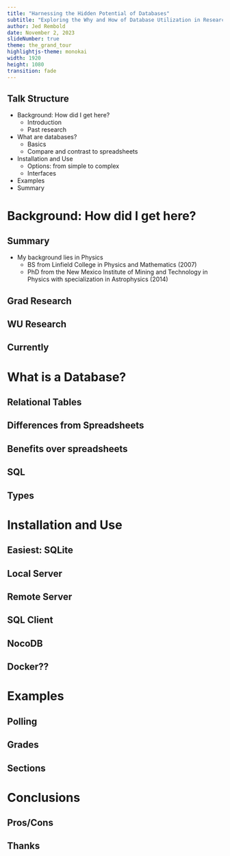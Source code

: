 ```yaml
---
title: "Harnessing the Hidden Potential of Databases"
subtitle: "Exploring the Why and How of Database Utilization in Research and Learning"
author: Jed Rembold
date: November 2, 2023
slideNumber: true
theme: the_grand_tour
highlightjs-theme: monokai
width: 1920
height: 1080
transition: fade
---
```



## Talk Structure
- Background: How did I get here?
    - Introduction
    - Past research
- What are databases?
    - Basics
    - Compare and contrast to spreadsheets
- Installation and Use
    - Options: from simple to complex
    - Interfaces
- Examples
- Summary

# Background: How did I get here?

## Summary
- My background lies in Physics
    - BS from Linfield College in Physics and Mathematics (2007)
    - PhD from the New Mexico Institute of Mining and Technology in Physics with specialization in Astrophysics (2014)

## Grad Research

## WU Research

## Currently

# What is a Database?

## Relational Tables

## Differences from Spreadsheets

## Benefits over spreadsheets

## SQL

## Types

# Installation and Use

## Easiest: SQLite

## Local Server

## Remote Server

## SQL Client

## NocoDB

## Docker??

# Examples

## Polling

## Grades

## Sections

# Conclusions

## Pros/Cons

## Thanks
